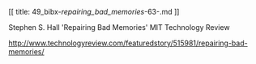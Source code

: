 [[
title: 49_bibx-_repairing_bad_memories_-63-.md
]]

Stephen S. Hall 'Repairing Bad Memories' MIT Technology Review

<http://www.technologyreview.com/featuredstory/515981/repairing-bad-memories/>

